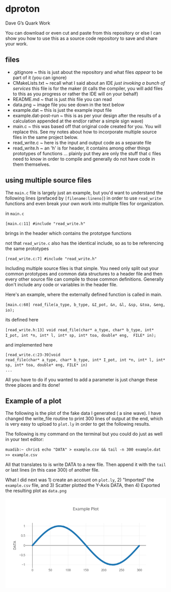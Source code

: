 # dproton
Dave G’s Quark Work

You can download or even cut and paste from this repository or else I can show you how to use this as a source code repository to save and share your work.

## files
* .gitignore  ~ this is just about the repository and what files _appear_ to be part of it (you can ignore)
* CMakeLists.txt  ~ recall what I said about an IDE _just invoking a bunch of services_ this file is for the maker (it calls the compiler, you will add files to this as you progress or rather the IDE will on your behalf)
* README.md  ~ that is just *this* file you can read
* data.png  ~ image file you see down in the text below
* example.dat  ~ this is just the example input file
* example.dat-post-run ~ this is as per your design after the results of a calculation appended at the end(or rather a simple sign wave)
* main.c  ~ this was based off that original code created for you.  You will replace this.  See my notes about how to incorporate multiple source files in the same project below.
* read_write.c  ~ here is the input and output code as a separate file
* read_write.h  ~ an 'h' is for header, it contains among other things prototypes of functions ... plainly put they are only the stuff that c files need to know in order to compile and generally do not have code in them themselves.

## using multiple source files
The `main.c` file is largely just an example, but you'd want to understand the following lines (prefaced by `[filename:lineno]`) in order to use `read_write` functions and even break your own work into multiple files for organization.

in `main.c`

`[main.c:11] #include "read_write.h"`

brings in the header which contains the prototype functions

not that `read_write.c` also has the identical include, so as to be referencing the same prototypes

`[read_write.c:7] #include "read_write.h"`

Including multiple source files is that simple.  You need only split out your common prototypes and common data structures to a header file and then every other source file can compile to those common definitions.  Generally don't include any code or variables in the header file.

 Here's an example, where the externally defined function is called in main.
 
 `[main.c:60] read_file(a_type, b_type, &I_pot, &n, &l, &sp, &toa, &eng, io);`
 
 its defined here
 
 `[read_write.h:13] void read_file(char* a_type, char* b_type, int* I_pot, int *n, int* l, int* sp, int* toa, double* eng, 
 FILE* in);`
 
 and implemented here
 
```
[read_write.c:23-39]void
read_file(char* a_type, char* b_type, int* I_pot, int *n, int* l, int* sp, int* toa, double* eng, FILE* in)
...
```

All you have to do if you wanted to add a parameter is just change these three places and its done!

## Example of a plot
The following is the plot of the fake data I generated ( a sine wave).  I have changed the write_file routine to print 300 lines of output at the end, which is very easy to upload to `plot.ly` in order to get the following results.

The following is my command on the terminal but you could do just as well in your text editor:

`muadib:~ chris$ echo "DATA" > example.csv && tail -n 300 example.dat >> example.csv`

All that translates to is write DATA to a new file.  Then append it with the `tail` or last lines (in this case 300) of another file.

What I did next was 1) create an account on `plot.ly`, 2) "Imported" the `example.csv` file, and 3) Scatter plotted the Y-Axis DATA, then 4) Exported the resulting plot as `data.png`



![Image data.png](https://github.com/chrisdursoorg/dproton/raw/master/data.png)




 
